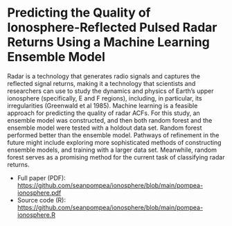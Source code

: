 # Predicting the Quality of Ionosphere-Reflected Pulsed Radar Returns Using a Machine Learning Ensemble Model

Radar is a technology that generates radio signals and captures the reflected signal returns, making it a technology that scientists and researchers can use to study the dynamics and physics of Earth’s upper ionosphere (specifically, E and F regions), including, in particular, its irregularities (Greenwald et al 1985). Machine learning is a feasible approach for predicting the quality of radar ACFs. For this study, an ensemble model was constructed, and then both random forest and the ensemble model were tested with a holdout data set. Random forest performed better than the ensemble model. Pathways of refinement in the future might include exploring more sophisticated methods of constructing ensemble models, and training with a larger data set. Meanwhile, random forest serves as a promising method for the current task of classifying radar returns.

- Full paper (PDF): <https://github.com/seanpompea/ionosphere/blob/main/pompea-ionosphere.pdf>
- Source code (R): <https://github.com/seanpompea/ionosphere/blob/main/pompea-ionosphere.R>

